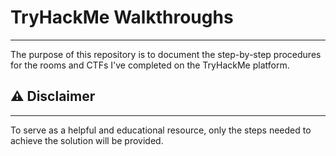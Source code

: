 # TryHackMe Walkthroughs
---
The purpose of this repository is to document the step-by-step procedures for the rooms and CTFs I've completed on the TryHackMe platform.
## ⚠️ Disclaimer
----
To serve as a helpful and educational resource, only the steps needed to achieve the solution will be provided.
